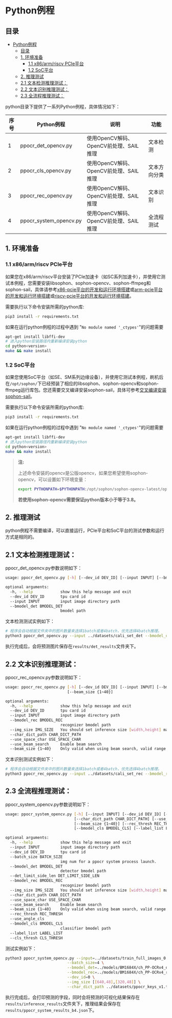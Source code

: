 # Python例程

## 目录

- [Python例程](#python例程)
  - [目录](#目录)
  - [1. 环境准备](#1-环境准备)
    - [1.1 x86/arm/riscv PCIe平台](#11-x86armriscv-pcie平台)
    - [1.2 SoC平台](#12-soc平台)
  - [2. 推理测试](#2-推理测试)
  - [2.1 文本检测推理测试：](#21-文本检测推理测试)
  - [2.2 文本识别推理测试：](#22-文本识别推理测试)
  - [2.3 全流程推理测试：](#23-全流程推理测试)

python目录下提供了一系列Python例程，具体情况如下：

| 序号   | Python例程              | 说明                                    | 功能 |
| ----   | ----------------       | ---------------------------             |-    |
| 1      | ppocr_det_opencv.py    | 使用OpenCV解码、OpenCV前处理、SAIL推理   |文本检测|
| 2      | ppocr_cls_opencv.py    | 使用OpenCV解码、OpenCV前处理、SAIL推理   |文本方向分类|
| 3      | ppocr_rec_opencv.py    | 使用OpenCV解码、OpenCV前处理、SAIL推理   |文本识别|
| 4      | ppocr_system_opencv.py | 使用OpenCV解码、OpenCV前处理、SAIL推理   |全流程测试|

## 1. 环境准备
### 1.1 x86/arm/riscv PCIe平台

如果您在x86/arm/riscv平台安装了PCIe加速卡（如SC系列加速卡），并使用它测试本例程，您需要安装libsophon、sophon-opencv、sophon-ffmpeg和sophon-sail，具体请参考[x86-pcie平台的开发和运行环境搭建](../../../docs/Environment_Install_Guide.md#3-x86-pcie平台的开发和运行环境搭建)或[arm-pcie平台的开发和运行环境搭建](../../../docs/Environment_Install_Guide.md#5-arm-pcie平台的开发和运行环境搭建)或[riscv-pcie平台的开发和运行环境搭建](../../../docs/Environment_Install_Guide.md#6-riscv-pcie平台的开发和运行环境搭建)。

需要执行以下命令安装所需的python库:
```bash
pip3 install -r requirements.txt
```

如果在运行python例程的过程中遇到 "`No module named '_ctypes'`"的问题需要
```bash
apt-get install libffi-dev
# 进入python安装路径内重新编译安装python
cd python<version>
make && make install
```
### 1.2 SoC平台

如果您使用SoC平台（如SE、SM系列边缘设备），并使用它测试本例程，刷机后在`/opt/sophon/`下已经预装了相应的libsophon、sophon-opencv和sophon-ffmpeg运行库包。您还需要交叉编译安装sophon-sail，具体可参考[交叉编译安装sophon-sail](../../../docs/Environment_Install_Guide.md#42-交叉编译安装sophon-sail)。

需要执行以下命令安装所需的python库:
```bash
pip3 install -r requirements.txt
```

如果在运行python例程的过程中遇到 "`No module named '_ctypes'`"的问题需要
```bash
apt-get install libffi-dev
# 进入python安装路径内重新编译安装python
cd python<version>
make && make install
```

> **注:**
>
> 上述命令安装的opencv是公版opencv，如果您希望使用sophon-opencv，可以设置如下环境变量：
> ```bash
> export PYTHONPATH=$PYTHONPATH:/opt/sophon/sophon-opencv-latest/opencv-python/
> ```
> **若使用sophon-opencv需要保证python版本小于等于3.8。**

## 2. 推理测试
python例程不需要编译，可以直接运行，PCIe平台和SoC平台的测试参数和运行方式是相同的。
## 2.1 文本检测推理测试：
ppocr_det_opencv.py参数说明如下：
```bash
usage: ppocr_det_opencv.py [-h] [--dev_id DEV_ID] [--input INPUT] [--bmodel_det BMODEL_DET]

optional arguments:
  -h, --help            show this help message and exit
  --dev_id DEV_ID       tpu card id
  --input INPUT         input image directory path
  --bmodel_det BMODEL_DET
                        bmodel path
```

文本检测测试实例如下：
```bash
# 程序会自动根据文件夹中的图片数量来选择1batch或者4batch，优先选择4batch推理。
python3 ppocr_det_opencv.py --input ../datasets/cali_set_det --bmodel_det ../models/BM1684X/ch_PP-OCRv4_det_fp32.bmodel --dev_id 0
```
执行完成后，会将预测图片保存在`results/det_results`文件夹下。

## 2.2 文本识别推理测试：
ppocr_rec_opencv.py参数说明如下：
```bash
usage: ppocr_rec_opencv.py [-h] [--dev_id DEV_ID] [--input INPUT] [--bmodel_rec BMODEL_REC] [--img_size IMG_SIZE] [--char_dict_path CHAR_DICT_PATH] [--use_space_char USE_SPACE_CHAR] [--use_beam_search]
                           [--beam_size {1~40}]

optional arguments:
  -h, --help            show this help message and exit
  --dev_id DEV_ID       tpu card id
  --input INPUT         input image directory path
  --bmodel_rec BMODEL_REC
                        recognizer bmodel path
  --img_size IMG_SIZE   You should set inference size [width,height] manually if using multi-stage bmodel.
  --char_dict_path CHAR_DICT_PATH
  --use_space_char USE_SPACE_CHAR
  --use_beam_search     Enable beam search
  --beam_size {1~40}    Only valid when using beam search, valid range 1~40
```

文本识别测试实例如下：
```bash
# 程序会自动根据文件夹中的图片数量来选择1batch或者4batch，优先选择4batch推理。
python3 ppocr_rec_opencv.py --input ../datasets/cali_set_rec --bmodel_rec ../models/BM1684X/ch_PP-OCRv4_rec_fp32.bmodel --dev_id 0 --img_size [[640,48],[320,48]] --char_dict_path ../datasets/ppocr_keys_v1.txt
```

## 2.3 全流程推理测试：
ppocr_system_opencv.py参数说明如下：
```bash
usage: ppocr_system_opencv.py [-h] [--input INPUT] [--dev_id DEV_ID] [--batch_size BATCH_SIZE] [--bmodel_det BMODEL_DET] [--det_limit_side_len DET_LIMIT_SIDE_LEN] [--bmodel_rec BMODEL_REC] [--img_size IMG_SIZE]
                              [--char_dict_path CHAR_DICT_PATH] [--use_space_char USE_SPACE_CHAR] [--use_beam_search]
                              [--beam_size {1~40}] [--rec_thresh REC_THRESH] [--use_angle_cls]
                              [--bmodel_cls BMODEL_CLS] [--label_list LABEL_LIST] [--cls_thresh CLS_THRESH]

optional arguments:
  -h, --help            show this help message and exit
  --input INPUT         input image directory path
  --dev_id DEV_ID       tpu card id
  --batch_size BATCH_SIZE
                        img num for a ppocr system process launch.
  --bmodel_det BMODEL_DET
                        detector bmodel path
  --det_limit_side_len DET_LIMIT_SIDE_LEN
  --bmodel_rec BMODEL_REC
                        recognizer bmodel path
  --img_size IMG_SIZE   You should set inference size [width,height] manually if using multi-stage bmodel.
  --char_dict_path CHAR_DICT_PATH
  --use_space_char USE_SPACE_CHAR
  --use_beam_search     Enable beam search
  --beam_size {1~40}    Only valid when using beam search, valid range 1~40
  --rec_thresh REC_THRESH
  --use_angle_cls
  --bmodel_cls BMODEL_CLS
                        classifier bmodel path
  --label_list LABEL_LIST
  --cls_thresh CLS_THRESH
```

测试实例如下：
```bash
python3 ppocr_system_opencv.py --input=../datasets/train_full_images_0 \
                           --batch_size=4 \
                           --bmodel_det=../models/BM1684X/ch_PP-OCRv4_det_fp32.bmodel \
                           --bmodel_rec=../models/BM1684X/ch_PP-OCRv4_rec_fp32.bmodel \
                           --dev_id=0 \
                           --img_size [[640,48],[320,48]] \
                           --char_dict_path ../datasets/ppocr_keys_v1.txt
```

执行完成后，会打印预测的字段，同时会将预测的可视化结果保存在`results/inference_results`文件夹下，推理结果会保存在`results/ppocr_system_results_b4.json`下。

